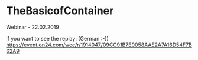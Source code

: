 # TheBasicofContainer
Webinar - 22.02.2019

if you want to see the replay: (German :-))
https://event.on24.com/wcc/r/1914047/09CC91B7E0058AAE2A7A16D54F7B62A9
